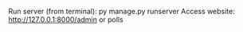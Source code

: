 Run server (from terminal): py manage.py runserver
Access website: http://127.0.0.1:8000/admin or polls

